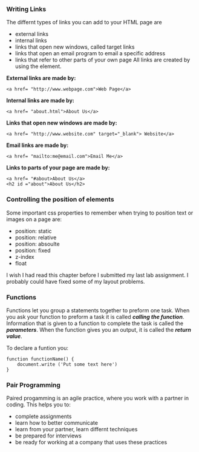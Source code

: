 ### Writing Links

The differnt types of links you can add to your HTML page are
- external links
- internal links
- links that open new windows, called target links
- links that open an email program to email a specific address
- links that refer to other parts of your own page
All links are created by using the <a> element.

<b>External links are made by:</b>

    <a href= "http://www.webpage.com">Web Page</a>
  
<b>Internal links are made by:</b>

    <a href= "about.html">About Us</a> 
    
<b>Links that open new windows are made by:</b>

    <a href= "http://www.website.com" target="_blank"> Website</a>
    
<b>Email links are made by:</b>  

    <a href= "mailto:me@email.com">Email Me</a>
    
<b>Links to parts of your page are made by:</b>

    <a href= "#about>About Us</a>
    <h2 id ="about">About Us</h2>
    
    
 ### Controlling the position of elements
 Some important css properties to remember when trying to position text or images on a page are:
 - position: static
 - position: relative
 - position: absoulte
 - position: fixed
 - z-index
 - float
 
 I wish I had read this chapter before I submitted my last lab assignment.  I probably could have fixed some of my layout problems.
 
### Functions
Functions let you group a statements together to preform one task. When you ask your function to preform a task it is called ***calling the function***.  Information that is given to a function to complete the task is called the ***parameters***. When the function gives you an output, it is called the ***return value***.

To declare a funtion you:

    function functionName() {
        document.write ('Put some text here')
    }
    
### Pair Programming
Paired progamming is an agile practice, where you work with a partner in coding. This helps you to:
- complete assignments
- learn how to better communicate
- learn from your partner, learn differnt techniques
- be prepared for interviews
- be ready for working at a company that uses these practices



    
 
  


  
  

  

